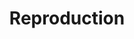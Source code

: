 ---
ee_id: '2189'
site: '1'
type: '2'
url: 2008-069-reproduction
title: Reproduction
year: '2012'
display_year: '2008'
medium: One turntable Dj Set
dims: ''
pitch: "​Dj Set performed Nov 17th, 2012 @ ICA Phillie as part of Ooga Booga’s Excursus
  installation."
ps: ''
live_url: https://soundcloud.com/coryarcangel/reproduction-dj-set-ica
related: "[2147] 2008-082 A Couple Thousand Short Films about Glenn Gould (Publication)
  - 2008-082-a-couple-thousand-short-films-about-glenn-gould-publication"
youtube: ''
related_code: ''
imgs: reproduction-dj-set-2008-069-performance-view-excursus-3-database-ak.jpg
subheading: ''
download: ''
add_credit: ''
commission: ''
layout: things-i-made
---